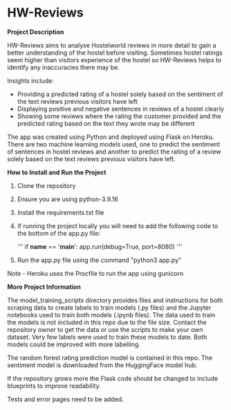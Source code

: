 # HW-Reviews

**Project Description**

HW-Reviews aims to analyse Hostelworld reviews in more detail to gain a better understanding of the hostel before visiting. Sometimes hostel ratings seem higher than visitors experience of the hostel so HW-Reviews helps to identify any inaccuracies there may be.

Insights include:
- Providing a predicted rating of a hostel solely based on the sentiment of the text reviews previous visitors have left
- Displaying positive and negative sentences in reviews of a hostel clearly
- Showing some reviews where the rating the customer provided and the predicted rating based on the text they wrote may be different

The app was created using Python and deployed using Flask on Heroku. There are two machine learning models used, one to predict the sentiment of sentences in hostel reviews and another to predict the rating of a review solely based on the text reviews previous visitors have left. 

**How to Install and Run the Project**

1. Clone the repository
2. Ensure you are using python-3.9.16
3. Install the requirements.txt file
4. If running the project locally you will need to add the following code to the bottom of the app.py file:
    
    '''
    if __name__ == '__main__':
       app.run(debug=True, port=8080)
    '''
5. Run the app.py file using the command "python3 app.py"

Note - Heroku uses the Procfile to run the app using gunicorn

**More Project Information**

The model_training_scripts directory provides files and instructions for both scraping data to create labels to train models (.py files) and the Jupyter notebooks used to train both models (.ipynb files). The data used to train the models is not included in this repo due to the file size. Contact the repository owner to get the data or use the scripts to make your own dataset. Very few labels were used to train these models to date. Both models could be improved with more labelling.

The random forest rating prediction model is contained in this repo. The sentiment model is downloaded from the HuggingFace model hub.

If the repository grows more the Flask code should be changed to include blueprints to improve readability.

Tests and error pages need to be added.
